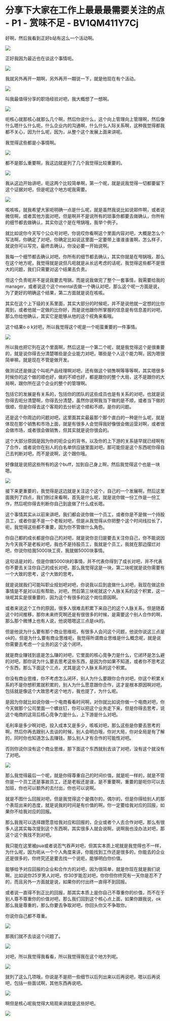 # 分享下大家在工作上最最最需要关注的点 - P1 - 赏味不足 - BV1QM411Y7Cj

好啊，然后我看到正好b站有这么一个活动啊。

![](img/1447e49240f360cfafe6c0da62108530_1.png)

正好我因为最近也在谈这个事情呃。

![](img/1447e49240f360cfafe6c0da62108530_3.png)

我就另外再开一期啊，另外再开一期说一下，就是他现在有个活动。

![](img/1447e49240f360cfafe6c0da62108530_5.png)

叫我最值得分享的职场经验对吧，我大概想了一想啊。

![](img/1447e49240f360cfafe6c0da62108530_7.png)

呃核心就那核心就那么几个啊，然后你说什么，这个向上管理向上管理啊，然后像什么嗯什么什么呃，什么企业内的沟通啊，什么什么人际关系啊，这种我觉得都我都不关心，因为什么呢，因为，从整个这个发展上面来讲呢。

我觉得这些都是小事情啊。

![](img/1447e49240f360cfafe6c0da62108530_9.png)

都不是那么重要啊，我这边就是列了几个我觉得比较重要的。

![](img/1447e49240f360cfafe6c0da62108530_11.png)

我从这边开始讲吧，呃这两个比较简单啊，第一个呢，就是说我觉得一切都要留下这个证据对吧，但是呢这个地方呢我需要。



![](img/1447e49240f360cfafe6c0da62108530_13.png)

咳咳咳，就我希望大家呃明确一点是什么呢，就是虽然我说比如说邮件啊，或者说微信啊，或者其他方面对吧，但是啊并不是说所有的琐事你都要去做确认，你所有的细节都去做确认，其实你这个是在甩锅哦，我举个例子。

就比如说你今天写个公众号对吧，你说哎你看啊这个里面内容对吧，大概是怎么个写法啊，你确定了对吧，你确定比如说这里面一定要带上谁谁谁谁啊，怎么样子，就说你可以写完，最终去确认，你没必要一开始说啊。

我每一个细节都去确认对吧，你所有的细节都去确认，其实你就是在甩锅哦，那么在这个地方呢，我觉得就是说但凡呃就是从长远考虑的话呢，我觉得这些都不是很大的问题，我们只需要对这个结果去负责。

但这个负责呢并不是说我要去甩锅，而是说我做完了整个一套事情，我需要给我的manager，或者说这个这个mental去做一个确认对吧，那么这个呢一方面是说，为了更好的明确这个结果，第二方面就是说在咳咳。

其实在这个上下级的关系里面，其实大部分的时候呃，并不是说他就一定想的比你周到，或者他就一定做的比你好，而是说他跟你所掌握的信息是有信息差的对吧，那么你给他确认，其实它是能够从他的这个视角来看哦。

这个结果o o k对吧，所以我觉得这个呢是一个呃蛮重要的一件事情。

![](img/1447e49240f360cfafe6c0da62108530_15.png)

所以我也把它列在这个里面啊，然后这是一个第二个呢，就是我觉得这个是很重要的，就是说你得去分清楚哪些是企业能力对吧，哪些是个人这个能力啊，因为嗯很简单嘛，就是现在不管是做开发。

做测试还是做这个叫呃产品经理啊对吧，还有做这个销售啊等等等啊，其实嗯很多时候你的这个做的顺也好，做的不顺也好，都是跟你的整个大局，这不是跟你的大局啊，跟你所在这个企业的整个的管理啊。

包括它的发展是有关系的，包括你的团队的这些成员也是有关系的对吧，也就是说你得去呃分清楚啊，你得去分清楚，虽然你说啊我当下做的是不顺，或者当下做的很顺，但是你得去这个客观的去分析这个顺和不顺，是你的问题。

还是这个你周边的问题对吧，这里面其实最最那个那个直白的一种是什么呢，就是体现在那个销售和市场上面，就是有很多人会觉得我好像很会做运营对啊，或者很会做市场，或者很会做销售，但其实就是说你很会的。

这个大部分原因是因为你的呃企业的背书，以及你的上下游的关系链早就已经啊有了合作，或者说你在别人的白名单供应链里面对吧，那可能但是这个东西呢你得自己去判断对吧，而不是说啊，这个跟你哦。

好像就是说把这些所有的这个buff，加到自己身上啊，然后我觉得这个也是一块嗯。

![](img/1447e49240f360cfafe6c0da62108530_17.png)

接下来更重要的，我觉得是这边就是关注这个这个，自己的一个发展啊，然后这里面我列了四点，我们倒过来看啊，首先是什么呢，就是说你做一份工作是一份工作，然后呢你得去判断你自己到底做了什么成长嗯。

这个事情其实从以前来讲吧，我们都会说你做一个员工，或者你是不是做一个持股员工，或者你是不是一个老板对吧，但是从我觉得从你把整个这个时间线拉长了，呃，我觉得这些都不重要，因为你不管做什么角色。

你自己都的成长都是你自己的对吧，就是说你总归是要去关注你自己，你不能说因为今天我不是老板对吧，我也不是持股员工，我就是个员工，我就在那边摆烂对吧，你说你给我5000块工资，我就做5000块事情。

这句话是对的，但是你做5000块的事情，并不代表你得到了成长对吧，并不代表你不要去关注你自己的成长对吧，那么我觉得这是一块，第二块呢就是说你需要有一个大致的思考，这个大致的思考。

就是说就我们可能叫职业规划吧对吧，你说我以后到底做什么对吧，我现在做这些事情是不是对以后有帮助，对吧，然后第三块呢就这个人脉关系的这个积累，这一块呢其实是很重要的，因为这个有很多的这个岗位原因啊。

或者来说这个工作的原因，很多人很难去积累下来自己的这个人脉关系，但是随着这个时间推移，那你未来终究啊还是有很很多的时候，是需要这个别人合作的啊，那么那个微博上也有人说，他说嗯嗯这三点是ok的。

但是他说为什么要有那个商业思维呃，有很多人会问这个问题，他说你说这三点是ok的，但是为什么要有商业思维呃，我觉得所谓商业思维是什么概念呢，就是说你需要去考虑一个业务的这个这个闭环。

就是商业赚钱到底是怎么赚的对吧，它里面的核心竞争力是什么，它闭环是怎么避的对吧，那你说为什么要去思考这些东西，是因为你如果不知道，或者你不思考这个东西，那么下面这个三点，尤其是这个人脉关系的这个积累。

你没有商业思维，你不考虑怎么闭环，别人为什么要跟你合作对吧，你这个积累关系的不是你想积累就积累的，别人为什么愿意跟你合作，这才是根本原因啊对吧，包括就是像这个大致思考这个地方，我也提了，为什么呢。

是因为你就比如说你做一个电商看看时间啊，对你就比如说你做一个电商对吧，你今天做那个公司里面一个螺丝钉，你可以把这个业务走下来，但是你得去思考，说这个电商的这背后核心竞争力是什么，上下游是什么对吧。

毛利率是多少啊对吧，投入成本又是多少，咳咳对吧，那么这些是你要去思考的啊，然后你再去跟别人去谈的时候，别人会明白哦，你对大局，你对全局是有了解的，同时你也知道怎么去赚钱，那么别人才有合作的可能性对吧。

否则你说你没有这个商业思维，那下面这个东西就别去谈了对吧，没有这个就没有了对吧。

![](img/1447e49240f360cfafe6c0da62108530_19.png)

那么我觉得最后一个呢，就是你得尊重自己的时间价值，就是呃一样的，就是不管你是一个员工还是事故员工，还是老板还是谁，是不重要啊，重要的是呃你可以去加班，你也可以额外的去付出，你也可以说啊。

就是不图什么回报对吧，但是我觉得这个是偶尔的，偶尔的，但是你得给别人的那个表现出来的态度，就是说我的时间是有价值的啊，你一定要给我对应的回报，如果你不给我对应的回报。

那么我我可以选择跟愿意给我对应和回报的，企业或者个人去合作对吧，那么有很多人这其实每次提到这个东西啊，其实很多人就会说啊，说啊我也没办法对吧，那这个这个我找不到对吧。

我只能在这里被pua或者说忍气吞声对吧，但其实本质上呢就是我觉得也不一样，为什么呢，因为呃从一个个人角度来讲，你能找到工作还是很多的，你能去的企业还是很多的，你终究还是要去找一个说呃，能够明白你价值。

能够给予对应回报的企业和合作方的对吧，因为很简单，就是你现在就是我们说啊，比如说你25岁男人对吧，你30岁能忍对吧，你你但你终究有一天你是忍不了的，而且另外一方面就是说，如果你的付出终一直得不到回报。

或者说一直得不到正比的回报，那其实本质上是你自己不尊重你的价值，而不在于别人尊不尊重你的价值对吧，那么我们回到这个核心点上面，如果你跟我说，ok那么我是尊重的，那么你要去争取对吧，你回头你又不争取你。

你说你自己都不尊重。

![](img/1447e49240f360cfafe6c0da62108530_21.png)

那我们就不去谈这个问题了。

![](img/1447e49240f360cfafe6c0da62108530_23.png)

对吧，所以我觉得我看看，所以我觉得我在这个地方列呢。

![](img/1447e49240f360cfafe6c0da62108530_25.png)

就列了这么几项哦，你说是不是把一些细节以后列出来以后再说吧，嗯以后再说吧，包括一些面试啊，其他东西再说吧。



![](img/1447e49240f360cfafe6c0da62108530_27.png)

啊但是核心呢我觉得大局观来讲就是这些好吧。

![](img/1447e49240f360cfafe6c0da62108530_29.png)